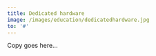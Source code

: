```yaml
---
title: Dedicated hardware
image: /images/education/dedicatedhardware.jpg
to: '#'
---
```

Copy goes here...